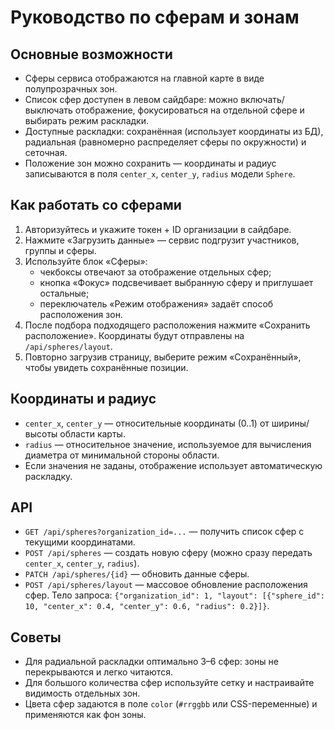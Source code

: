 ﻿# Руководство по сферам и зонам

## Основные возможности
- Сферы сервиса отображаются на главной карте в виде полупрозрачных зон.
- Список сфер доступен в левом сайдбаре: можно включать/выключать отображение, фокусироваться на отдельной сфере и выбирать режим раскладки.
- Доступные раскладки: сохранённая (использует координаты из БД), радиальная (равномерно распределяет сферы по окружности) и сеточная.
- Положение зон можно сохранить — координаты и радиус записываются в поля `center_x`, `center_y`, `radius` модели `Sphere`.

## Как работать со сферами
1. Авторизуйтесь и укажите токен + ID организации в сайдбаре.
2. Нажмите «Загрузить данные» — сервис подгрузит участников, группы и сферы.
3. Используйте блок «Сферы»:
   - чекбоксы отвечают за отображение отдельных сфер;
   - кнопка «Фокус» подсвечивает выбранную сферу и приглушает остальные;
   - переключатель «Режим отображения» задаёт способ расположения зон.
4. После подбора подходящего расположения нажмите «Сохранить расположение». Координаты будут отправлены на `/api/spheres/layout`.
5. Повторно загрузив страницу, выберите режим «Сохранённый», чтобы увидеть сохранённые позиции.

## Координаты и радиус
- `center_x`, `center_y` — относительные координаты (0..1) от ширины/высоты области карты.
- `radius` — относительное значение, используемое для вычисления диаметра от минимальной стороны области.
- Если значения не заданы, отображение использует автоматическую раскладку.

## API
- `GET /api/spheres?organization_id=...` — получить список сфер с текущими координатами.
- `POST /api/spheres` — создать новую сферу (можно сразу передать `center_x`, `center_y`, `radius`).
- `PATCH /api/spheres/{id}` — обновить данные сферы.
- `POST /api/spheres/layout` — массовое обновление расположения сфер. Тело запроса: `{"organization_id": 1, "layout": [{"sphere_id": 10, "center_x": 0.4, "center_y": 0.6, "radius": 0.2}]}`.

## Советы
- Для радиальной раскладки оптимально 3–6 сфер: зоны не перекрываются и легко читаются.
- Для большого количества сфер используйте сетку и настраивайте видимость отдельных зон.
- Цвета сфер задаются в поле `color` (`#rrggbb` или CSS-переменные) и применяются как фон зоны.
